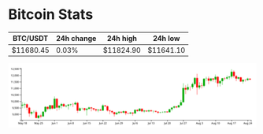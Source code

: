# Bitcoin Stats

BTC/USDT|24h change|24h high|24h low|
|---|---|---|---|
|$11680.45|0.03%|$11824.90|$11641.10|

<img src="./chart.svg">
